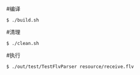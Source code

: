 #编译

```
$ ./build.sh
```

#清理

```
$ ./clean.sh
```

#执行

```
$ ./out/test/TestFlvParser resource/receive.flv
```